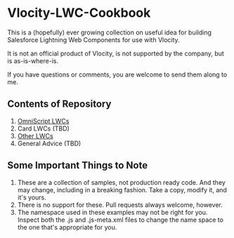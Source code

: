 # Vlocity-LWC-Cookbook
This is a (hopefully) ever growing collection on useful idea for building Salesforce Lightning Web Components for use with Vlocity.

It is not an official product of Vlocity, is not supported by the company, but is as-is-where-is.

If you have questions or comments, you are welcome to send them along to me.

## Contents of Repository



1. [OmniScript LWCs](OmniScript.md)
2. Card LWCs (TBD)
3. [Other LWCs](OtherLWCs.md)
4. General Advice (TBD)

## Some Important Things to Note

1. These are a collection of samples, not production ready code.  And they may change, including in a breaking fashion.  Take a copy, modify it, and it's yours.
2. There is no support for these. Pull requests always welcome, however.
3. The namespace used in these examples may not be right for you.  Inspect both the .js and .js-meta.xml files to change the name space to the one that's appropriate for you.

